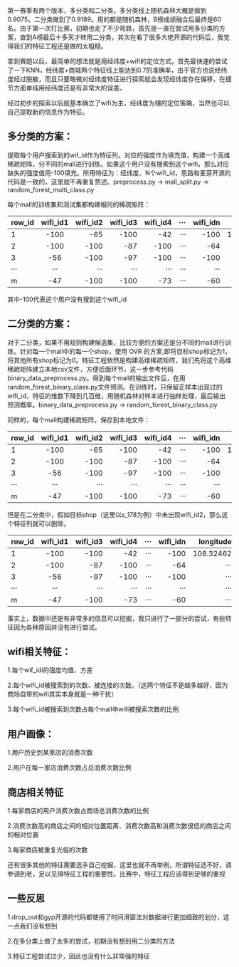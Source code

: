 
第一赛季有两个版本，多分类和二分类。多分类线上随机森林大概是做到0.9075，二分类做到了0.9189。用的都是随机森林，B榜成绩融合后最终是60名。由于第一次打比赛，初期也走了不少弯路，首先是一直在尝试用多分类的方案，直到A榜最后十多天才转用二分类，其次在看了很多大佬开源的代码后，我觉得我们的特征工程还是做的太粗糙。

拿到赛题以后，最简单的想法就是用经纬度+wifi的定位方式。首先最快速的尝试了一下KNN，经纬度+商城两个特征线上能达到0.7的准确率，由于官方也说经纬度经过脱敏，而且只要略微对经纬度特征进行探索就会发现经纬度存在偏移，在细节方面单纯用经纬度还是有非常大的误差。

经过初步的探索以后就基本确立了wifi为主，经纬度为辅的定位策略，当然也可以自己提取新的信息作为特征。

多分类的方案：
---
提取每个用户搜索到的wif_id作为特征列，对应的强度作为填充值，构建一个高维稀疏矩阵，分不同的mall进行训练。如果这个用户没有搜索到这个wifi，那么对应缺失的强度值用-100填充。所用特征为：经纬度、N个wifi_id，思路和麦芽开源的代码是一致的，这里就不再重复赘述。preprocess.py -> mall_split.py -> random_forest_multi_class.py

每个mall的训练集和测试集都构建相同的稀疏矩阵：

| row_id | wifi_id1| wifi_id2|wifi_id3|wifi_id4|···|wifi_idn|longitude|latitude|shop_id|
| ---- |:-----:| -----:|-----:|-----:|-----:|-----:|-----:|-----:|------:|
| 1  | -100 | -65 |-100 |-42 |···|-100|108.32462|46.23547|s_1043|
| 2 | -100 | -100|-87|-100|···|-64|···|···|s_178|
| 3 | -56| -100|-97|-100|···|-100|···|···|s_458|
| ··· | ···| ···|···|···|···|···|···|···|···|
| m | -47| -100|-100|-73|···|-60|···|···|s_178|

其中-100代表这个用户没有搜到这个wifi_id

二分类的方案：
---

对于二分类，如果不用规则构建候选集，比较方便的方案还是分不同的mall进行训练。针对每一个mall中的每一个shop，使用 OVR 的方案,即将目标shop标记为1，将其他所有shop标记为0。特征工程依然是构建高维稀疏矩阵，我们先将这个高维稀疏矩阵建立本地csv文件，方便后面环节，这一步参考代码binary_data_preprocess.py。得到每个mall的输出文件后，在用random_forest_binary_class.py文件预测。在训练时，只保留正样本出现过的wifi_id，特征的维数下降到几百维，用随机森林对样本进行抽样处理，最后输出预测概率。binary_data_preprocess.py -> random_forest_binary_class.py

同样的，每个mall构建稀疏矩阵，保存到本地文件：

| row_id | wifi_id1| wifi_id2|wifi_id3|wifi_id4|···|wifi_idn|longitude|latitude|shop_id|
| ---- |:-----:| -----:|-----:|-----:|-----:|-----:|-----:|-----:|------:|
| 1  | -100 | -65 |-100 |-42 |···|-100|108.32462|46.23547|s_1043|
| 2 | -100 | -100|-87|-100|···|-64|···|···|s_178|
| 3 | -56| -100|-97|-100|···|-100|···|···|s_458|
| ··· | ···| ···|···|···|···|···|···|···|···|
| m | -47| -100|-100|-73|···|-60|···|···|s_178|

但是在二分类中，假如目标shop（这里以s_178为例）中未出现wifi_id2，那么这个特征列就可以删除。

| row_id | wifi_id1|wifi_id3|wifi_id4|···|wifi_idn|longitude|latitude|shop_id|label|
| ---- |:-----:| -----:|-----:|-----:|-----:|-----:|-----:|-----:|------:|
| 1  | -100  |-100 |-42 |···|-100|108.32462|46.23547|s_1043|0|
| 2 | -100 |-87|-100|···|-64|···|···|s_178|1|
| 3 | -56| -97|-100|···|-100|···|···|s_458|0|
| ··· | ···| ···|···|···|···|···|···|···|···|
| m | -47|-100|-73|···|-60|···|···|s_178|1|


事实上，数据中还是有非常多的信息可以挖掘，我只进行了一部分的尝试，有些特征因为各种原因并没有进行尝试。

wifi相关特征：
---

1.每个wif_idi的强度均值、方差

2.每个wifi_id被搜索到的次数、被连接的次数。（这两个特征不是越多越好，因为商场自带的wifi其实本身就是一种干扰）

3.每个wifi_id被搜索到次数占每个mall中wifi被搜索次数的比例

用户画像：
---

1.用户历史到某家店的消费次数

2.用户在每一家店消费次数占总消费次数比例


商店相关特征
---
1.每家商店的用户消费次数占商场总消费次数的比例

2.消费次数高的商店之间的相对位置距离、消费次数高和消费次数很低的商店之间的相对位置

3.每家商店被重复光临的次数

还有很多其他的特征需要选手自己挖掘，这里也就不再举例，所谓特征选不好，调参调到老，足以见得特征工程的重要性。比赛中，特征工程应该得到足够的重视

一些反思
---

1.drop_out和gyp开源的代码都使用了时间滑窗法对数据进行更加细致的划分，这一点我们没有想到

2.在多分类上做了太多的尝试，初期没有想到用二分类的方法

3.特征工程尝试过少，因此也没有什么非常强的特征
